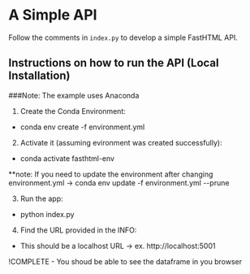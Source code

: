 # A Simple API

Follow the comments in `index.py` to develop a simple FastHTML API.

## Instructions on how to run the API (Local Installation)
###Note: The example uses Anaconda

1. Create the Conda Environment:
* conda env create -f environment.yml


2. Activate it (assuming evironment was created successfully):
* conda activate fasthtml-env

**note: If you need to update the environment after changing environment.yml -> conda env update -f environment.yml --prune


3. Run the app:
* python index.py


4. Find the URL provided in the INFO:
* This should be a localhost URL -> ex. http://localhost:5001


!COMPLETE - You shoud be able to see the dataframe in you browser
